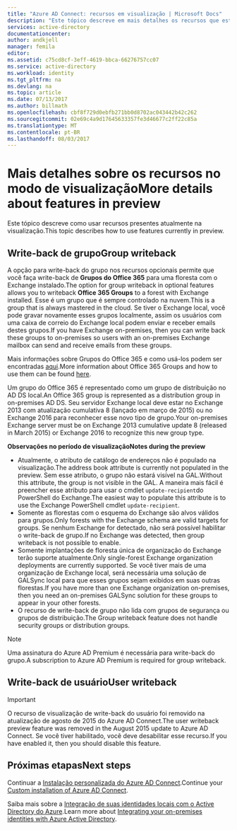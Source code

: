```yaml
---
title: "Azure AD Connect: recursos em visualização | Microsoft Docs"
description: "Este tópico descreve em mais detalhes os recursos que estão na visualização no Azure AD Connect."
services: active-directory
documentationcenter: 
author: andkjell
manager: femila
editor: 
ms.assetid: c75cd8cf-3eff-4619-bbca-66276757cc07
ms.service: active-directory
ms.workload: identity
ms.tgt_pltfrm: na
ms.devlang: na
ms.topic: article
ms.date: 07/13/2017
ms.author: billmath
ms.openlocfilehash: cbf8f729d0ebfb271bb0d8702ac043442b42c262
ms.sourcegitcommit: 02e69c4a9d17645633357fe3d46677c2ff22c85a
ms.translationtype: MT
ms.contentlocale: pt-BR
ms.lasthandoff: 08/03/2017
---
```

# <a name="more-details-about-features-in-preview"></a><span data-ttu-id="44cba-103">Mais detalhes sobre os recursos no modo de visualização</span><span class="sxs-lookup"><span data-stu-id="44cba-103">More details about features in preview</span></span>
<span data-ttu-id="44cba-104">Este tópico descreve como usar recursos presentes atualmente na visualização.</span><span class="sxs-lookup"><span data-stu-id="44cba-104">This topic describes how to use features currently in preview.</span></span>

## <a name="group-writeback"></a><span data-ttu-id="44cba-105">Write-back de grupo</span><span class="sxs-lookup"><span data-stu-id="44cba-105">Group writeback</span></span>
<span data-ttu-id="44cba-106">A opção para write-back do grupo nos recursos opcionais permite que você faça write-back de **Grupos do Office 365** para uma floresta com o Exchange instalado.</span><span class="sxs-lookup"><span data-stu-id="44cba-106">The option for group writeback in optional features allows you to writeback **Office 365 Groups** to a forest with Exchange installed.</span></span> <span data-ttu-id="44cba-107">Esse é um grupo que é sempre controlado na nuvem.</span><span class="sxs-lookup"><span data-stu-id="44cba-107">This is a group that is always mastered in the cloud.</span></span> <span data-ttu-id="44cba-108">Se tiver o Exchange local, você pode gravar novamente esses grupos localmente, assim os usuários com uma caixa de correio do Exchange local podem enviar e receber emails destes grupos.</span><span class="sxs-lookup"><span data-stu-id="44cba-108">If you have Exchange on-premises, then you can write back these groups to on-premises so users with an on-premises Exchange mailbox can send and receive emails from these groups.</span></span>

<span data-ttu-id="44cba-109">Mais informações sobre Grupos do Office 365 e como usá-los podem ser encontradas [aqui](http://aka.ms/O365g).</span><span class="sxs-lookup"><span data-stu-id="44cba-109">More information about Office 365 Groups and how to use them can be found [here](http://aka.ms/O365g).</span></span>

<span data-ttu-id="44cba-110">Um grupo do Office 365 é representado como um grupo de distribuição no AD DS local.</span><span class="sxs-lookup"><span data-stu-id="44cba-110">An Office 365 group is represented as a distribution group in on-premises AD DS.</span></span> <span data-ttu-id="44cba-111">Seu servidor Exchange local deve estar no Exchange 2013 com atualização cumulativa 8 (lançado em março de 2015) ou no Exchange 2016 para reconhecer esse novo tipo de grupo.</span><span class="sxs-lookup"><span data-stu-id="44cba-111">Your on-premises Exchange server must be on Exchange 2013 cumulative update 8 (released in March 2015) or Exchange 2016 to recognize this new group type.</span></span>

<span data-ttu-id="44cba-112">**Observações no período de visualização**</span><span class="sxs-lookup"><span data-stu-id="44cba-112">**Notes during the preview**</span></span>

* <span data-ttu-id="44cba-113">Atualmente, o atributo de catálogo de endereços não é populado na visualização.</span><span class="sxs-lookup"><span data-stu-id="44cba-113">The address book attribute is currently not populated in the preview.</span></span> <span data-ttu-id="44cba-114">Sem esse atributo, o grupo não estará visível na GAL.</span><span class="sxs-lookup"><span data-stu-id="44cba-114">Without this attribute, the group is not visible in the GAL.</span></span> <span data-ttu-id="44cba-115">A maneira mais fácil é preencher esse atributo para usar o cmdlet `update-recipient`do PowerShell do Exchange.</span><span class="sxs-lookup"><span data-stu-id="44cba-115">The easiest way to populate this attribute is to use the Exchange PowerShell cmdlet `update-recipient`.</span></span>
* <span data-ttu-id="44cba-116">Somente as florestas com o esquema do Exchange são alvos válidos para grupos.</span><span class="sxs-lookup"><span data-stu-id="44cba-116">Only forests with the Exchange schema are valid targets for groups.</span></span> <span data-ttu-id="44cba-117">Se nenhum Exchange for detectado, não será possível habilitar o write-back de grupo.</span><span class="sxs-lookup"><span data-stu-id="44cba-117">If no Exchange was detected, then group writeback is not possible to enable.</span></span>
* <span data-ttu-id="44cba-118">Somente implantações de floresta única de organização do Exchange terão suporte atualmente.</span><span class="sxs-lookup"><span data-stu-id="44cba-118">Only single-forest Exchange organization deployments are currently supported.</span></span> <span data-ttu-id="44cba-119">Se você tiver mais de uma organização de Exchange local, será necessária uma solução de GALSync local para que esses grupos sejam exibidos em suas outras florestas.</span><span class="sxs-lookup"><span data-stu-id="44cba-119">If you have more than one Exchange organization on-premises, then you need an on-premises GALSync solution for these groups to appear in your other forests.</span></span>
* <span data-ttu-id="44cba-120">O recurso de write-back de grupo não lida com grupos de segurança ou grupos de distribuição.</span><span class="sxs-lookup"><span data-stu-id="44cba-120">The Group writeback feature does not handle security groups or distribution groups.</span></span>

> [!NOTE]
> <span data-ttu-id="44cba-121">Uma assinatura do Azure AD Premium é necessária para write-back do grupo.</span><span class="sxs-lookup"><span data-stu-id="44cba-121">A subscription to Azure AD Premium is required for group writeback.</span></span>
> 
>

## <a name="user-writeback"></a><span data-ttu-id="44cba-122">Write-back de usuário</span><span class="sxs-lookup"><span data-stu-id="44cba-122">User writeback</span></span>
> [!IMPORTANT]
> <span data-ttu-id="44cba-123">O recurso de visualização de write-back do usuário foi removido na atualização de agosto de 2015 do Azure AD Connect.</span><span class="sxs-lookup"><span data-stu-id="44cba-123">The user writeback preview feature was removed in the August 2015 update to Azure AD Connect.</span></span> <span data-ttu-id="44cba-124">Se você tiver habilitado, você deve desabilitar esse recurso.</span><span class="sxs-lookup"><span data-stu-id="44cba-124">If you have enabled it, then you should disable this feature.</span></span>
>
>

## <a name="next-steps"></a><span data-ttu-id="44cba-125">Próximas etapas</span><span class="sxs-lookup"><span data-stu-id="44cba-125">Next steps</span></span>
<span data-ttu-id="44cba-126">Continuar a [Instalação personalizada do Azure AD Connect](active-directory-aadconnect-get-started-custom.md).</span><span class="sxs-lookup"><span data-stu-id="44cba-126">Continue your [Custom installation of Azure AD Connect](active-directory-aadconnect-get-started-custom.md).</span></span>

<span data-ttu-id="44cba-127">Saiba mais sobre a [Integração de suas identidades locais com o Active Directory do Azure](active-directory-aadconnect.md).</span><span class="sxs-lookup"><span data-stu-id="44cba-127">Learn more about [Integrating your on-premises identities with Azure Active Directory](active-directory-aadconnect.md).</span></span>
